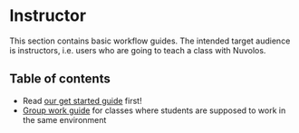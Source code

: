 # Instructor

This section contains basic workflow guides. The intended target audience is instructors, i.e. users who are going to teach a class with Nuvolos.

## Table of contents

* Read [our get started guide](instructor-guide.md) first!
* [Group work guide](set-up-group-work.md) for classes where students are supposed to work in the same environment

